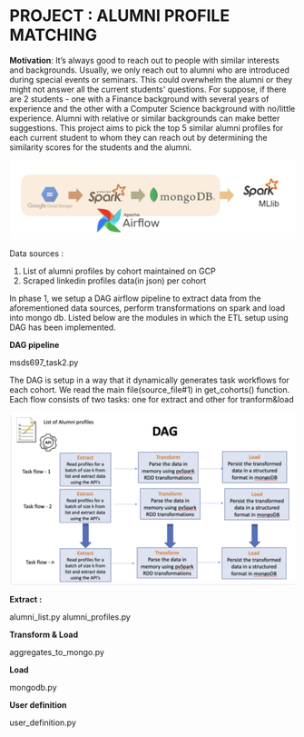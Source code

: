 # PROJECT : ALUMNI PROFILE MATCHING

**Motivation**: 
It’s always good to reach out to people with similar interests and backgrounds. Usually, we only reach out to alumni who are introduced during special events or seminars. This could overwhelm the alumni or they might not answer all the current students' questions. For suppose, if there are 2 students - one with a Finance background with several years of experience and the other with a Computer Science background with no/little experience. Alumni with relative or similar backgrounds can make better suggestions. This project aims to pick the top 5 similar alumni profiles for each current student to whom they can reach out by determining the similarity scores for the students and the alumni.

![](images/overall.png)

Data sources : 
1) List of alumni profiles by cohort maintained on GCP
2) Scraped linkedin profiles data(in json) per cohort



In phase 1, we setup a DAG airflow pipeline to extract data from the aforementioned data sources, perform transformations on spark and load into
mongo db.
Listed below are the modules in which the ETL setup using DAG has been implemented.


**DAG pipeline**

msds697_task2.py

The DAG is setup in a way that it dynamically generates task workflows for each cohort.
We read the main file(source_file#1) in get_cohorts() function.
Each flow consists of two tasks: one for extract and other for tranform&load

![](images/DAG.png)

**Extract :**

alumni_list.py
alumni_profiles.py

**Transform & Load**

aggregates_to_mongo.py

**Load**

mongodb.py

**User definition**

user_definition.py


